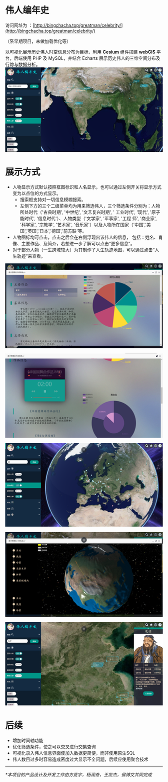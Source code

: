 # 伟人编年史

访问网址为 ：[http://bingchacha.top/greatman/celebrity/](http://bingchacha.top/greatman/celebrity/)

（系早期项目，未做加载优化等）

 以可视化展示历史伟人时空信息分布为目标，利用 **Cesium** 组件搭建 **webGIS** 平台，后端使用 PHP 及 MySQL，并结合 Echarts 展示历史伟人的三维空间分布及行踪与数据分析。 
![界面一览图](./img/11.png)
# 展示方式
+ 人物显示方式默认按照框图标识和人名显示，也可以通过左侧开关将显示方式变为以点位的方式显示。
    + 搜索框支持对一切信息模糊搜索。
    + 左侧下方的三个二级菜单均为用来筛选伟人，三个筛选条件分别为：人物所处时代（'古典时期', '中世纪', '文艺复兴时期', ' 工业时代', '现代', '原子能时代', '信息时代'）、人物类型（'文学家', '军事家', '工程 师', '商业家', '科学家', '宗教学', '艺术家', '音乐家'）以及人物所在国家（'中国','美 国','英国','日本','德国','前苏联'等。
+ 人物图标均可点击，点击之后会在右侧浮现出该伟人的信息， 包括：姓名、肖像、主要作品、及简介，若想进一步了解可以点击“更多信息”。
+ 对于部分人物（一生跨域较大）为其制作了人生轨迹地图，可以通过点击“人生轨迹”来查看。

![界面一览图](./img/4.png)

![界面一览图](./img/2.png)

![界面一览图](./img/8.png)

![界面一览图](./img/6.png)

![界面一览图](./img/13.png)

# 后续
+ 增加时间轴功能
+ 优化筛选条件，使之可以交叉进行交集查询
+ 可视化录入伟人信息界面使加入数据更简便，而非使用原生SQL
+ 伟人数目过多时容易造成密度过大显示不全问题，后续应使用聚合技术
----

*\*本项目的产品设计及开发工作由方竞宇，杨润奇，王凯杰，侯博文共同完成*